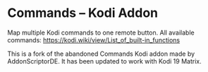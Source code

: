 Commands – Kodi Addon
=========================
Map multiple Kodi commands to one remote button. All available commands: https://kodi.wiki/view/List_of_built-in_functions

This is a fork of the abandoned Commands Kodi addon made by AddonScriptorDE. It has been updated to work with Kodi 19 Matrix.
